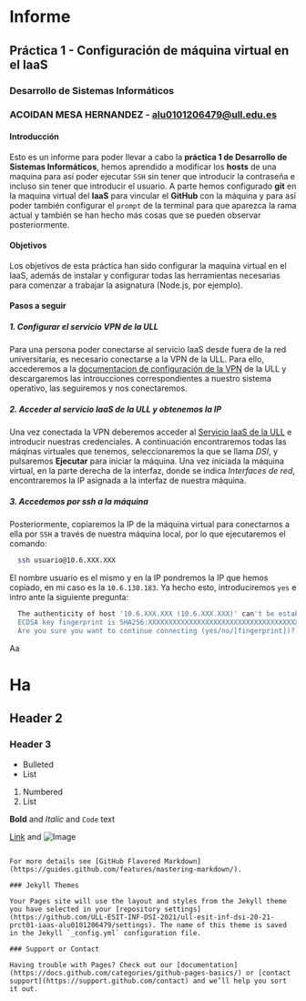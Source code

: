# Informe
## Práctica 1 - Configuración de máquina virtual en el IaaS
### Desarrollo de Sistemas Informáticos
### ACOIDAN MESA HERNANDEZ - alu0101206479@ull.edu.es

#### Introducción

Esto es un informe para poder llevar a cabo la **práctica 1 de Desarrollo de Sistemas Informáticos**, hemos aprendido a modificar los **hosts** de una maquina para así poder ejecutar `SSH` sin tener que introducir la contraseña e incluso sin tener que introducir el usuario. A parte hemos configurado **git** en la maquina virtual del **IaaS** para vincular el **GitHub** con la máquina y para así poder también configurar el `prompt` de la terminal para que aparezca la rama actual y también se han hecho más cosas que se pueden observar posteriormente.

#### Objetivos

Los objetivos de esta práctica han sido configurar la maquina virtual en el IaaS, además de instalar y configurar todas las herramientas necesarias para comenzar a trabajar la asignatura (Node.js, por ejemplo).

#### Pasos a seguir
##### 1. Configurar el servicio VPN de la ULL
Para una persona poder conectarse al servicio IaaS desde fuera de la red universitaria, es necesario conectarse a la VPN de la ULL. Para ello, accederemos a la [documentacion de configuración de la VPN](https://www.ull.es/servicios/stic/2020/12/01/servicio-de-vpn-de-la-ull/) de la ULL y descargaremos las introucciones correspondientes a nuestro sistema operativo, las seguiremos y nos conectaremos.

##### 2. Acceder al servicio IaaS de la ULL y obtenemos la IP
Una vez conectada la VPN deberemos acceder al [Servicio IaaS de la ULL](https://iaas.ull.es/ovirt-engine/sso/login.html) e introducir nuestras credenciales. A continuación encontraremos todas las máqinas virtuales que tenemos, seleccionaremos la que se llama *DSI*, y pulsaremos **Ejecutar** para iniciar la máquina.
Una vez iniciada la máquina virtual, en la parte derecha de la interfaz, donde se indica *Interfaces de red*, encontraremos la IP asignada a la interfaz de nuestra máquina.

##### 3. Accedemos por ssh a la máquina
Posteriormente, copiaremos la IP de la máquina virtual para conectarnos a ella por `SSH` a través de nuestra máquina local, por lo que ejecutaremos el comando:

```bash
  ssh usuario@10.6.XXX.XXX
```

El nombre usuario es el mismo y en la IP pondremos la IP que hemos copiado, en mi caso es la `10.6.130.183`. Ya hecho esto, introduciremos `yes` e intro ante la siguiente pregunta:

```bash
  The authenticity of host '10.6.XXX.XXX (10.6.XXX.XXX)' can't be established.
  ECDSA key fingerprint is SHA256:XXXXXXXXXXXXXXXXXXXXXXXXXXXXXXXXXXXXXXXXXXX.
  Are you sure you want to continue connecting (yes/no/[fingerprint])?
```

Aa


# Ha
## Header 2
### Header 3

- Bulleted
- List

1. Numbered
2. List

**Bold** and _Italic_ and `Code` text

[Link](url) and ![Image](src)
```

For more details see [GitHub Flavored Markdown](https://guides.github.com/features/mastering-markdown/).

### Jekyll Themes

Your Pages site will use the layout and styles from the Jekyll theme you have selected in your [repository settings](https://github.com/ULL-ESIT-INF-DSI-2021/ull-esit-inf-dsi-20-21-prct01-iaas-alu0101206479/settings). The name of this theme is saved in the Jekyll `_config.yml` configuration file.

### Support or Contact

Having trouble with Pages? Check out our [documentation](https://docs.github.com/categories/github-pages-basics/) or [contact support](https://support.github.com/contact) and we’ll help you sort it out.
